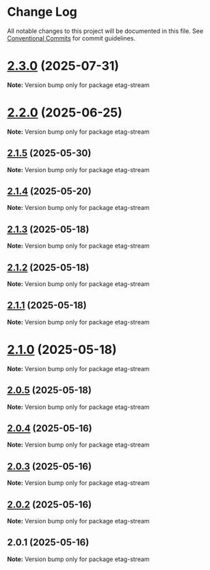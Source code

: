 # Change Log

All notable changes to this project will be documented in this file.
See [Conventional Commits](https://conventionalcommits.org) for commit guidelines.

# [2.3.0](https://github.com/launchql/launchql/compare/etag-stream@2.2.0...etag-stream@2.3.0) (2025-07-31)

**Note:** Version bump only for package etag-stream





# [2.2.0](https://github.com/launchql/launchql/compare/etag-stream@2.1.5...etag-stream@2.2.0) (2025-06-25)

**Note:** Version bump only for package etag-stream





## [2.1.5](https://github.com/launchql/launchql/compare/etag-stream@2.1.4...etag-stream@2.1.5) (2025-05-30)

**Note:** Version bump only for package etag-stream





## [2.1.4](https://github.com/launchql/launchql/compare/etag-stream@2.1.3...etag-stream@2.1.4) (2025-05-20)

**Note:** Version bump only for package etag-stream





## [2.1.3](https://github.com/launchql/launchql/compare/etag-stream@2.1.2...etag-stream@2.1.3) (2025-05-18)

**Note:** Version bump only for package etag-stream





## [2.1.2](https://github.com/launchql/launchql/compare/etag-stream@2.1.1...etag-stream@2.1.2) (2025-05-18)

**Note:** Version bump only for package etag-stream





## [2.1.1](https://github.com/launchql/launchql/compare/etag-stream@2.1.0...etag-stream@2.1.1) (2025-05-18)

**Note:** Version bump only for package etag-stream





# [2.1.0](https://github.com/launchql/launchql/compare/etag-stream@2.0.5...etag-stream@2.1.0) (2025-05-18)

**Note:** Version bump only for package etag-stream





## [2.0.5](https://github.com/launchql/launchql/compare/etag-stream@2.0.4...etag-stream@2.0.5) (2025-05-18)

**Note:** Version bump only for package etag-stream





## [2.0.4](https://github.com/launchql/launchql/compare/etag-stream@2.0.3...etag-stream@2.0.4) (2025-05-16)

**Note:** Version bump only for package etag-stream





## [2.0.3](https://github.com/launchql/launchql/compare/etag-stream@2.0.2...etag-stream@2.0.3) (2025-05-16)

**Note:** Version bump only for package etag-stream





## [2.0.2](https://github.com/launchql/launchql/compare/etag-stream@2.0.1...etag-stream@2.0.2) (2025-05-16)

**Note:** Version bump only for package etag-stream





## 2.0.1 (2025-05-16)

**Note:** Version bump only for package etag-stream
